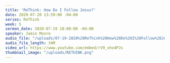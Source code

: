 ```yaml
---
title: 'ReThink: How Do I Follow Jesus?'
date: 2020-07-20 13:59:00 -04:00
series: ReThink
week: 5
sermon_date: 2020-07-19 10:00:00 -04:00
speaker: Jamie Moore
audio_file: "/uploads/07-19-2020%20ReThink%20How%20Do%20I%20Follow%20Jesus.mp3"
audio_file_length: 34M
video_url: https://www.youtube.com/embed/rV9_xho4PJs
thumbnail_image: "/uploads/RETHINK.png"
---
```


